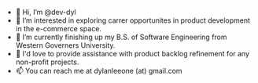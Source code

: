 - 👋 Hi, I’m @dev-dyl
- 👀 I’m interested in exploring carrer opportunites in product development in the e-commerce space.
- 🌱 I’m currently finishing up my B.S. of Software Engineering from Western Governers University.
- 🤝 I'd love to provide assistance with product backlog refinement for any non-profit projects.
- 📫 You can reach me at dylanleeone (at) gmail.com

<!---
dev-dyl/dev-dyl is a ✨ special ✨ repository because its `README.md` (this file) appears on your GitHub profile.
You can click the Preview link to take a look at your changes.
--->
